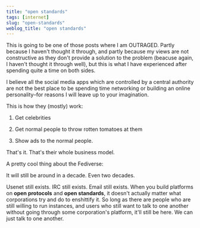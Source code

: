 ```yaml
---
title: "open standards"
tags: [internet]
slug: "open-standards"
weblog_title: "open standards"
---
```


This is going to be one of those posts where I am OUTRAGED. Partly because I haven't thought it through, and partly because my views are not constructive as they don't provide a solution to the problem (beacuse again, I haven't thought it through well), but this is what I have experienced after spending quite a time on both sides.

I believe all the social media apps which are controlled by a central authority are not the best place to be spending time networking or building an online personality–for reasons I will leave up to your imagination. 

This is how they (mostly) work:

1. Get celebrities

2. Get normal people to throw rotten tomatoes at them

3. Show ads to the normal people.

That's it. That's their whole business model.

A pretty cool thing about the Fediverse:

It will still be around in a decade. Even two decades.

Usenet still exists. IRC still exists. Email still exists. When you build platforms on **open protocols** and **open standards**, it doesn't actually matter what corporations try and do to enshittify it. So long as there are people who are still willing to run instances, and users who still want to talk to one another without going through some corporation's platform, it'll still be here. We can just talk to one another.